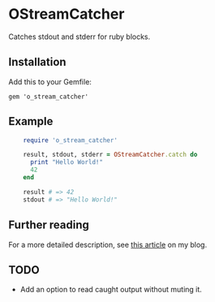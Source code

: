 OStreamCatcher
==============

Catches stdout and stderr for ruby blocks.

## Installation

Add this to your Gemfile:

    gem 'o_stream_catcher'

## Example

``` ruby
    require 'o_stream_catcher'

    result, stdout, stderr = OStreamCatcher.catch do
      print "Hello World!"
      42
    end

    result # => 42
    stdout # => "Hello World!"
```

## Further reading

For a more detailed description, see
[this article](http://blog.codegourmet.de/2014/11/11/ruby-capturing-and-mocking-stdout/)
on my blog.

## TODO

- Add an option to read caught output without muting it.
